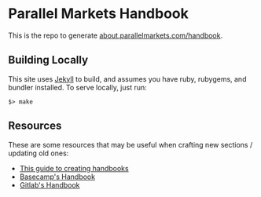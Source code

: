 # Parallel Markets Handbook
This is the repo to generate [about.parallelmarkets.com/handbook](https://about.parallelmarkets.com/handbook).

## Building Locally
This site uses [Jekyll](https://jekyllrb.com/) to build, and assumes you have ruby, rubygems, and bundler installed.  To serve locally, just run:

```shell
$> make
```

## Resources
These are some resources that may be useful when crafting new sections / updating old ones:
 * [This guide to creating handbooks](https://github.com/parallel-markets/handbook/commits/master)
 * [Basecamp's Handbook](https://basecamp.com/handbook/)
 * [Gitlab's Handbook](https://about.gitlab.com/handbook/)
